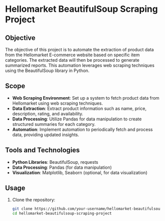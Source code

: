 # Hellomarket BeautifulSoup Scraping Project

## Objective

The objective of this project is to automate the extraction of product data from the Hellomarket E-commerce website based on specific item categories. The extracted data will then be processed to generate summarized reports. This automation leverages web scraping techniques using the BeautifulSoup library in Python.

## Scope

- **Web Scraping Environment**: Set up a system to fetch product data from Hellomarket using web scraping techniques.
- **Data Extraction**: Extract product information such as name, price, description, rating, and availability.
- **Data Processing**: Utilize Pandas for data manipulation to create structured summaries for each category.
- **Automation**: Implement automation to periodically fetch and process data, providing updated insights.

## Tools and Technologies

- **Python Libraries**: BeautifulSoup, requests
- **Data Processing**: Pandas (for data manipulation)
- **Visualization**: Matplotlib, Seaborn (optional, for data visualization)

## Usage

1. Clone the repository:
   ```bash
   git clone https://github.com/your-username/hellomarket-beautifulsoup-scraping-project.git
   cd hellomarket-beautifulsoup-scraping-project

